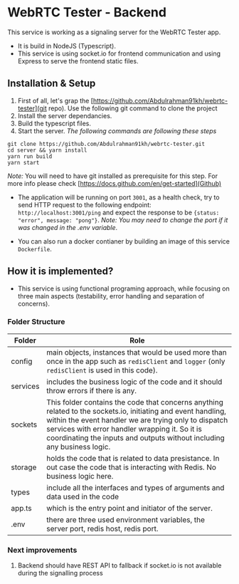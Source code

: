# WebRTC Tester - Backend
This service is working as a signaling server for the WebRTC Tester app.
- It is build in NodeJS (Typescript).
- This service is using socket.io for frontend communication and using Express to serve the frontend static files.

## Installation & Setup
1. First of all, let's grap the [https://github.com/Abdulrahman91kh/webrtc-tester](git repo). Use the following git command to clone the project
2. Install the server dependancies.
3. Build the typescript files.
4. Start the server.
*The following commands are following these steps*
```
git clone https://github.com/Abdulrahman91kh/webrtc-tester.git
cd server && yarn install
yarn run build
yarn start
```
  *Note:* You will need to have git installed as prerequisite for this step. For more info please check [https://docs.github.com/en/get-started](Github)
  
- The application will be running on port `3001`, as a health check, try to send HTTP request to the following endpoint:
`http://localhost:3001/ping` and expect the response to be `{status: "error", message: "pong"}`.
  *Note: You may need to change the port if it was changed in the .env variable*.

- You can also run a docker contianer by building an image of this service `Dockerfile`.

## How it is implemented?
- This service is using functional programing approach, while focusing on three main aspects (testability, error handling and separation of concerns).
### Folder Structure
| Folder | Role |
| ----- | ----- |
| config | main objects, instances that would be used more than once in the app such as `redisClient` and `logger` (only `redisClient` is used in this code).|
| services | includes the business logic of the code and it should throw errors if there is any. |
| sockets | This folder contains the code that concerns anything related to the sockets.io, initiating and event handling, within the event handler we are trying only to dispatch services with error handler wrapping it. So it is coordinating the inputs and outputs without including any business logic. |
| storage | holds the code that is related to data presistance. In out case the code that is interacting with Redis. No business logic here. |
| types | include all the interfaces and types of arguments and data used in the code |
| app.ts | which is the entry point and initiator of the server. |
| .env | there are three used environment variables, the server port, redis host, redis port. |

### Next improvements
1. Backend should have REST API to fallback if socket.io is not available during the signalling process